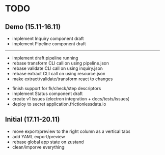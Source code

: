 # TODO

## Demo (15.11-16.11)

+ implement Inquiry component draft
+ implement Pipeline component draft
---
+ implement draft pipeline running
+ rebase transform CLI call on using pipeline.json
+ rebase validate CLI call on using inquiry.json
+ rebase extract CLI call on using resource.json
+ make extract/validate/transform react to changes
- finish support for fk/check/step descriptors
- implement Status component draft
- create v1 issues (electron integration + docs/tests/issues)
- deploy to secret application.frictionlessdata.io

## Initial (17.11-20.11)

- move export/preview to the right column as a vertical tabs
- add YAML export/preview
- rebase global app state on zustand
- clean/imporve everything
